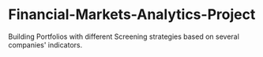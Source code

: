 # Financial-Markets-Analytics-Project
Building Portfolios with different Screening strategies based on several companies' indicators.

